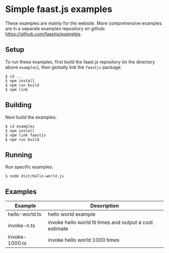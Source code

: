 # Simple faast.js examples

These examples are mainly for the website. More comprehensive examples are in a separate examples repository on github: https://github.com/faastjs/examples.

## Setup

To run these examples, first build the faast.js repository (in the directory above `examples`), then globally link the `faastjs` package:

```shell
$ cd ..
$ npm install
$ npm run build
$ npm link
```

## Building

Next build the examples:

```shell
$ cd examples
$ npm install
$ npm link faastjs
$ npm run build
```

## Running

Run specific examples:

```shell
$ node dist/hello-world.js
```

## Examples

| Example        | Description                                           |
| -------------- | ----------------------------------------------------- |
| hello-world.ts | hello world example                                   |
| invoke-n.ts    | invoke hello world N times and output a cost estimate |
| invoke-1000.ts | invoke hello world 1000 times                         |
